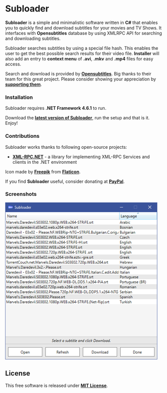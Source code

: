 
# Subloader

**Subloader** is a simple and minimalistic software written in **C#** that enables you to quickly find and download subtitles for your movies and TV Shows. It interfaces with **Opensubtitles** database by using XMLRPC API for searching and downloading subtitles.

Subloader searches subtitles by using a special file hash. This enables the user to get the best possible search results for their video file. **Installer** will also add an entry to **context menu** of **.avi**, **.mkv** and **.mp4** files for easy access.

Search and download is provided by **[Opensubtitles](http://www.opensubtitles.org/)**. Big thanks to their team for this great project. Please consider showing your appreciation by **[supporting them](https://www.opensubtitles.org/en/support)**.

### Installation

Subloader requires **.NET Framework 4.6.1** to run. 

Download the **[latest version of Subloader](https://github.com/Valyreon/Subloader/releases)**, run the setup and that is it. Enjoy!

### Contributions

Subloader works thanks to following open-source projects:

* **[XML-RPC.NET](http://xml-rpc.net/)** - a library for implementing XML-RPC Services and clients in the .NET environment

Icon made by **[Freepik](https://www.flaticon.com/authors/freepik)** from **[Flaticon](www.flaticon.com )**.

If you find **Subloader** useful, consider donating at **[PayPal](https://www.paypal.me/valyreon)**.
### Screenshots
![Subtitles search](https://raw.githubusercontent.com/Valyreon/Subloader/master/Subloaderscreen.PNG)

License
----

This free software is released under **[MIT License](https://opensource.org/licenses/MIT)**.

[]()

